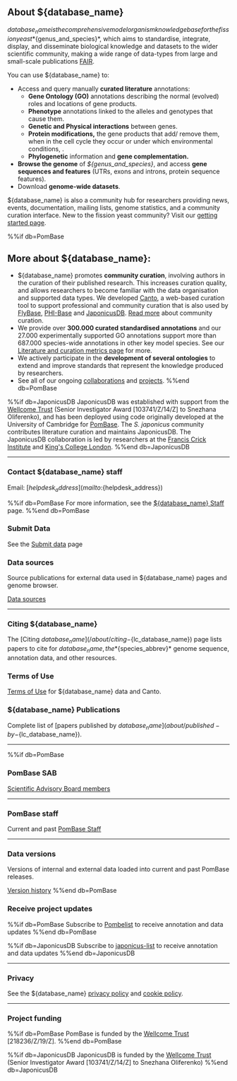 ## About ${database_name}

${database_name} is the comprehensive model organism knowledgebase for the fission yeast *${genus_and_species}*, which aims to standardise, integrate, display, and disseminate biological knowledge and datasets to the wider scientific community, making a wide range of data-types from large and small-scale publications [FAIR](https://pubmed.ncbi.nlm.nih.gov/26978244/).

You can use ${database_name} to:

- Access and query manually **curated literature** annotations:
  - **Gene Ontology (GO)** annotations describing the normal (evolved) roles and locations of gene products.
  - **Phenotype** annotations linked to the alleles and genotypes that cause them.
  - **Genetic and Physical interactions** between genes.
  - **Protein modifications,** the gene products that add/ remove them, when in the cell cycle they occur or under which environmental conditions, .
  - **Phylogenetic** information and **gene complementation.**
- **Browse the genome** of *${genus_and_species}*, and access **gene sequences and features** (UTRs, exons and introns, protein sequence features).
- Download **genome-wide datasets**.

${database_name} is also a community hub for researchers providing news, events, documentation, mailing lists, genome statistics, and a community curation interface. New to the fission yeast community? Visit our [getting started page](documentation/getting-started).

%%if db=PomBase
## More about ${database_name}:

  - ${database_name} promotes **community curation**, involving authors in the curation of their published research. This increases curation quality, and allows researchers to become familiar with the data organisation and supported data types. We developed [<u>Canto</u>](https://github.com/pombase/canto), a web-based curation tool to support professional and community curation that is also used by [<u>FlyBase</u>](https://flybase.org/), [<u>PHI-Base</u>](http://www.phi-base.org/) and [<u>JaponicusDB</u>](https://www.japonicusdb.org/). [Read more](community/fission-yeast-community-curation-project) about community curation.
  - We provide over **300.000 curated standardised annotations** and our 27.000 experimentally supported GO annotations support more than 687.000 species-wide annotations in other key model species. See our [<u>Literature and curation metrics page</u>](/metrics) for more.
  - We actively participate in the **development of several ontologies** to extend and improve standards that represent the knowledge produced by researchers.
  - See all of our ongoing [collaborations](/about/collaborations) and [projects](/about/projects).
%%end db=PomBase

%%if db=JaponicusDB
JaponicusDB was established with support from the [Wellcome
Trust](https://wellcome.org/) (Senior Investigator Award
[103741/Z/14/Z] to Snezhana Oliferenko), and has been deployed using
code originally developed at the University of Cambridge for
[PomBase](https://www.pombase.org/). The *S. japonicus* community
contributes literature curation and maintains JaponicusDB. The
JaponicusDB collaboration is led by researchers at the [Francis Crick
Institute](https://www.crick.ac.uk/) and [King's College
London](https://www.kcl.ac.uk/).
%%end db=JaponicusDB

------------------------------------

### Contact ${database_name} staff

Email: [${helpdesk_address}](mailto:${helpdesk_address})

%%if db=PomBase
For more information, see the [${database_name} Staff](about/pombase-staff) page.
%%end db=PomBase

### Submit Data

See the [Submit data](submit-data) page

### Data sources

Source publications for external data used in ${database_name} pages and genome browser.

[Data sources](about/data-sources)

------------------------------------

### Citing ${database_name}

The [Citing ${database_name}](/about/citing-${lc_database_name}) page lists papers to cite
for ${database_name}, the *${species_abbrev}* genome sequence, annotation data, and
other resources.

### Terms of Use

[Terms of Use](about/terms-of-use) for ${database_name} data and Canto.

### ${database_name} Publications

Complete list of [papers published by ${database_name}](about/published-by-${lc_database_name}).

------------------------------------

%%if db=PomBase
### PomBase SAB

[Scientific Advisory Board members](about/pombase-sab)

------------------------------------

### PomBase staff

Current and past [PomBase Staff](about/pombase-staff)

------------------------------------

### Data versions

Versions of internal and external data loaded into current and past
PomBase releases.

[Version history](about/version-history)
%%end db=PomBase

### Receive project updates

%%if db=PomBase
Subscribe to [Pombelist](https://lists.cam.ac.uk/sympa/info/ucam-pombelist) to receive
annotation and data updates
%%end db=PomBase

%%if db=JaponicusDB
Subscribe to [japonicus-list](https://mailman.kcl.ac.uk/mailman/listinfo/japonicus-list) to receive
annotation and data updates
%%end db=JaponicusDB

------------------------------------

### Privacy

See the ${database_name} [privacy policy](about/privacy-policy) and [cookie policy](about/cookie-policy).

------------------------------------

### Project funding
%%if db=PomBase
PomBase is funded by the [Wellcome Trust](https://wellcome.ac.uk/) \[218236/Z/19/Z\].
%%end db=PomBase

%%if db=JaponicusDB
JaponicusDB is funded by the [Wellcome Trust](https://wellcome.org/)
(Senior Investigator Award \[103741/Z/14/Z\] to Snezhana Oliferenko)
%%end db=JaponicusDB

